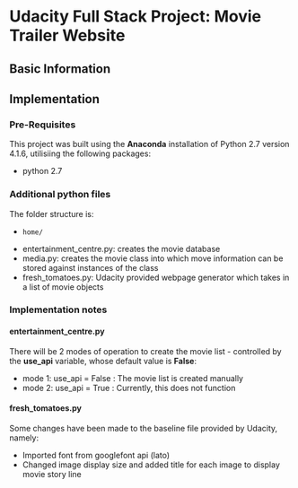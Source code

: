 # Udacity Full Stack Project: Movie Trailer Website

## Basic Information

## Implementation
### Pre-Requisites

This project was built using the **Anaconda** installation of Python 2.7 version 4.1.6, utilisiing the following packages:

+ python 2.7

### Additional python files

The folder structure is:

+     home/

+ entertainment_centre.py: creates the movie database
+ media.py: creates the movie class into which move information can be stored against instances of the class
+ fresh_tomatoes.py: Udacity provided webpage generator which takes in a list of movie objects

### Implementation notes

#### entertainment_centre.py

There will be 2 modes of operation to create the movie list - controlled by the **use_api** variable, whose default value is **False**:

+ mode 1: use_api = False : The movie list is created manually
+ mode 2: use_api = True : Currently, this does not function

#### fresh_tomatoes.py

Some changes have been made to the baseline file provided by Udacity, namely:

+ Imported font from googlefont api (lato)
+ Changed image display size and added title for each image to display movie story line
